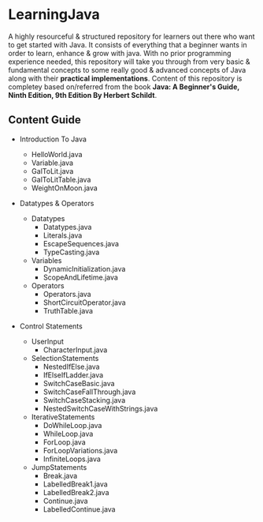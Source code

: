 # LearningJava

A highly resourceful & structured repository for learners out there who want to get started with Java. It consists of everything that a beginner wants in order to learn, enhance & grow with java. With no prior programming experience needed, this repository will take you through from very basic & fundamental concepts to some really good & advanced concepts of Java along with their **practical implementations**. Content of this repository is completey based on/referred from the book **Java: A Beginner's Guide, Ninth Edition, 9th Edition By Herbert Schildt**.

## Content Guide
* Introduction To Java
    * HelloWorld.java
    * Variable.java
    * GalToLit.java
    * GalToLitTable.java
    * WeightOnMoon.java

* Datatypes & Operators
    * Datatypes
        * Datatypes.java
        * Literals.java
        * EscapeSequences.java
        * TypeCasting.java
    * Variables
        * DynamicInitialization.java
        * ScopeAndLifetime.java
    * Operators
        * Operators.java
        * ShortCircuitOperator.java
        * TruthTable.java

* Control Statements
    * UserInput
        * CharacterInput.java
    * SelectionStatements
        * NestedIfElse.java
        * IfElseIfLadder.java
        * SwitchCaseBasic.java
        * SwitchCaseFallThrough.java
        * SwitchCaseStacking.java
        * NestedSwitchCaseWithStrings.java
    * IterativeStatements
        * DoWhileLoop.java
        * WhileLoop.java
        * ForLoop.java
        * ForLoopVariations.java
        * InfiniteLoops.java
    * JumpStatements
        * Break.java
        * LabelledBreak1.java
        * LabelledBreak2.java
        * Continue.java
        * LabelledContinue.java
      
     
